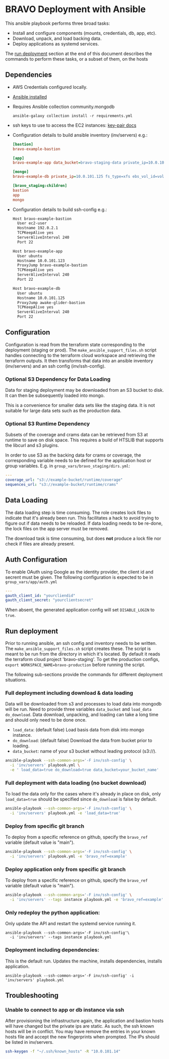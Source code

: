 # BRAVO Deployment with Ansible

This ansible playbook performs three broad tasks:
- Install and configure components (mounts, credentials, db, app, etc).
- Download, unpack, and load backing data.
- Deploy applications as systemd services.

The [run deployment](#run-deployment) section at the end of this document describes the commands to perform these tasks, or a subset of them, on the hosts


## Dependencies
- AWS Credentials configured locally.
- [Ansible installed](https://docs.ansible.com/ansible/latest/installation_guide/intro_installation.html)
- Requires Ansible collection community.mongodb
    ```
    ansible-galaxy collection install -r requirements.yml
    ```
- ssh keys to use to access the EC2 instances: [key-pair docs](https://docs.aws.amazon.com/AWSEC2/latest/UserGuide/ec2-key-pairs.html#prepare-key-pair)
- Configuration details to build ansible inventory (inv/servers) e.g.:
    ```ini
    [bastion]
    bravo-example-bastion

    [app]
    bravo-example-app data_bucket=bravo-staging-data private_ip=10.0.101.123 ebs_vol_id=vol-fedcba98765432111

    [mongo]
    bravo-example-db private_ip=10.0.101.125 fs_type=xfs ebs_vol_id=vol-123456789abcdefff

    [bravo_staging:children]
    bastion
    app
    mongo
    ```

- Configuration details to build ssh-config e.g.:
    ```txt
    Host bravo-example-bastion
      User ec2-user
      Hostname 192.0.2.1
      TCPKeepAlive yes
      ServerAliveInterval 240
      Port 22

    Host bravo-example-app
      User ubuntu
      Hostname 10.0.101.123
      ProxyJump bravo-example-bastion
      TCPKeepAlive yes
      ServerAliveInterval 240
      Port 22

    Host bravo-example-db
      User ubuntu
      Hostname 10.0.101.125
      ProxyJump awake-glider-bastion
      TCPKeepAlive yes
      ServerAliveInterval 240
      Port 22
    ```

## Configuration
Configuration is read from the terraform state corresponding to the deployment (staging or prod).  The `make_ansible_support_files.sh` script handles connecting to the terraform cloud workspace and retrieving the terraform outputs.  It then transforms that data into an ansible inventory (inv/servers) and an ssh config (inv/ssh-config).

### Optional S3 Dependency for Data Loading
Data for staging deployment may be downloaded from an S3 bucket to disk.
It can then be subsequently loaded into mongo.

This is a convenience for smaller data sets like the staging data.
It is not suitable for large data sets such as the production data.

### Optional S3 Runtime Dependency
Subsets of the coverage and crams data can be retrieved from S3 at runtime to save on disk space.
This requires a build of HTSLIB that supports the libcurl and s3 plugins.

In order to use S3 as the backing data for crams or coverage, the corresponding variable needs to be defined for the application host or group variables.
E.g. in `group_vars/bravo_staging/dirs.yml`:

```yml
---
coverage_url: "s3://example-bucket/runtime/coverage"
sequences_url: "s3://example-bucket/runtime/crams"
```

## Data Loading
The data loading step is time consuming.
The role creates lock files to indicate that it's already been run.
This facilitates a hack to avoid trying to figure out if data needs to be reloaded.
If data loading needs to be re-done, the lock files on the app server must be removed.

The download task is time consuming, but does **not** produce a lock file nor check if files are already present.

## Auth Configuration
To enable OAuth using Google as the identity provider, the client id and secrent must be given.
The following configuration is expected to be in `group_vars/app/auth.yml`
```yml
---
gauth_client_id: "yourcliendid"
gauth_client_secret: "yourclientsecret"
```
When absent, the generated application config will set `DISABLE_LOGIN` to `true`.

## Run deployment
Prior to running ansible, an ssh config and inventory needs to be written.
The `make_ansible_support_files.sh` script creates these.
The script is meant to be run from the directory in which it's located.
By default it reads the terraform cloud project 'bravo-staging'.
To get the production configs, `export WORKSPACE_NAME=bravo-production` before running the script.

The following sub-sections provide the commands for different deployment situations.

### Full deployment including download & data loading
Data will be downloaded from s3 and processes to load data into mongodb will be run.
Need to provide three variables `data_bucket` and `load_data` `do_download`.
Data download, unpacking, and loading can take a long time and should only need to be done once.

- `load_data`: (default false) Load basis data from disk into mongo instance.
- `do_download`: (default false) Download the data from bucket prior to loading.
- `data_bucket`: name of your s3 bucket without leading protocol (s3://).

```sh
ansible-playbook --ssh-common-args='-F inv/ssh-config' \
  -i 'inv/servers' playbook.yml \
  -e ' load_data=true do_download=true data_bucket=your_bucket_name'
```

### Full deployment with data loading (no bucket download)
To load the data only for the cases where it's already in place on disk, only `load_data=true`
should be specified since `do_download` is false by default.

```sh
ansible-playbook --ssh-common-args='-F inv/ssh-config' \
  -i 'inv/servers' playbook.yml -e 'load_data=true'
```

### Deploy from specific git branch
To deploy from a specific reference on github, specify the `bravo_ref` variable (default value is "main").
```sh
ansible-playbook --ssh-common-args='-F inv/ssh-config' \
  -i 'inv/servers' playbook.yml -e 'bravo_ref=example'
```

### Deploy application only from specific git branch
To deploy from a specific reference on github, specify the `bravo_ref` variable (default value is "main").
```sh
ansible-playbook --ssh-common-args='-F inv/ssh-config' \
  -i 'inv/servers' --tags instance playbook.yml -e 'bravo_ref=example'
```

### Only redeploy the python application:
Only update the API and restart the systemd service running it.
```
ansible-playbook --ssh-common-args='-F inv/ssh-config'\
  -i 'inv/servers' --tags instance playbook.yml
```

### Deployment including dependencies:
This is the default run.
Updates the machine, installs dependencies, installs application.
```
ansible-playbook --ssh-common-args='-F inv/ssh-config' -i 'inv/servers' playbook.yml
```

## Troubleshooting

### Unable to connect to app or db instance via ssh
After provisioning the infrastructure again, the application and bastion hosts will have changed but the private ips are static.
As such, the ssh known hosts will be in conflict. You may have remove the entries in your known hosts file and accept the new fingerprints when prompted.  The IPs should be listed in inv/servers.

```sh
ssh-keygen -f "~/.ssh/known_hosts" -R "10.0.101.14"
```

